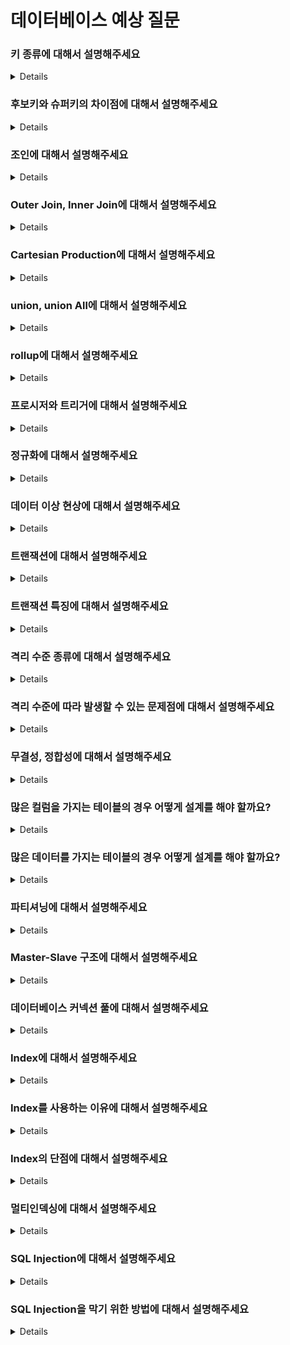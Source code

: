 # 데이터베이스 예상 질문

### 키 종류에 대해서 설명해주세요

<details>

기본키, 후보키, 대체키, 복합키, 슈퍼키, 외래키, 대리키가 있습니다.
기본키는 각 레코드(행)들을 구분하는데 기준이 되는 키입니다.
후보키는 테이블에서 각 행들을 구분할 수 있는 키가 될 수 있는 하나 또는 두 개 이상의 집합으로 이루어진 키를 말합니다.
대체키는 주키로 선정되지는 못했지만, 주키의 역량을 가지는 것을 말합니다.
복합키는 각 행이 독립적으로 주키를 만들 수 없을 때 두 개 이상을 조합하여 주키를 만드는 것을 말합니다.
슈퍼키는 후보키와 마찬가지로 튜플을 유일하게 식별할 수 있는 키들의 집합을 말합니다.
외래키는 두 테이블을 연결할 때 사용되는 키이며 키를 제공하는 쪽이 부모 테이블을 키를 받아 외래키로 쓰는 쪽을 자식 테이블이라고 합니다.
대리키는 테이블 내에서 주키로 적합한 컬럼을 찾는 것이 아니라 아무 의미 없는 키를 인위적으로 만들어서 사용하는 키를 말합니다.

</details>

### 후보키와 슈퍼키의 차이점에 대해서 설명해주세요

<details>

후보키와 슈퍼키의 차이점은 유일성을 가지냐입니다.
후보키는 유일성을 가지고 있고 슈퍼키는 유일성을 가지고 있지 않습니다.
그렇기에 후보키는 최소한의 개수의 집합으로 유일성을 만족하는 조합들의 집합이고 슈퍼키는 유일성을 만족하는 모든 경우의 수의 집합을 말합니다.

</details>

### 조인에 대해서 설명해주세요

<details>

서로 다른 두 테이블을 연결하여 함께 조회할 때 사용하는 것이 조인입니다.

</details>

### Outer Join, Inner Join에 대해서 설명해주세요

<details>

inner join은 서로 다른 두 테이블이 특정 데이터를 기준으로 서로 매칭되는 데이터들을 조회하는 것을 말합니다.
outer join은 left, right 두 종류가 있고 어떤 테이블을 기준으로 데이터를 모두 뽑아낸 다음 특정 데이터를 기준으로 매칭되는 다른 테이블의 데이터를 조회한 뒤 매칭되지 않는 데이터들은 null로 조회하는 것을 말합니다.

</details>

### Cartesian Production에 대해서 설명해주세요

<details>

서로 다른 두 테이블의 튜플을 조합하여 나올 수 있는 모든 경우의 수를 조회하는 것을 말합니다.

</details>

### union, union All에 대해서 설명해주세요

<details>

여러 개의 조회 결과를 합칠 때 사용하는 것입니다. all이 붙지 않으면 중복을 제거한 결과를 나타내는 것이고 all이 붙게 된다면 중복 또한 포함해서 조회되게 됩니다.

</details>

### rollup에 대해서 설명해주세요

<details>

group by에 붙이는 옵션으로 group by는 그룹별 결과만을 조회한다면 rollup을 붙이면 총 집계 결과도 함께 조회하는 것을 말합니다.

</details>

### 프로시저와 트리거에 대해서 설명해주세요

<details>

프로시저나 트리거는 미리 일련의 SQL 명령들의 집합을 정의해놓고 각각 상황에 맞게 절차대로 실행되는 것을 말합니다.
프로시저는 프로그래밍 언어 함수처럼 필요할 때 함수를 불러내듯이 사용을 한다면 트리거는 삽입, 삭제, 수정이 일어났을 때 자동으로 실행되게 하는 기능입니다.

</details>

### 정규화에 대해서 설명해주세요

<details>

정규화는 각각의 테이블에 중복된 데이터가 있는 것을 허용하지 않아 제거하는 것을 말하고 이를 통해 발생하는 이상현상들을 제거할 수 있습니다.
정규화는 여러 단계로 나뉘어져있고 제1정규형에서 제5정규형까지 존재합니다.
제 1정규형은 각 테이블의 컬럼들은 원자 값을 가져야 한다는 규칙입니다.
제 2정규형은 완전 함수적 종속을 이루어야 한다는 것입니다. 결정자가 되는 데이터의 집합의 일부가 다른 데이터의 결정자가 되어서는 안 된다는 것입니다.
제 3정규형은 이행적 종속을 제거해야 한다는 것입니다. 이행적 종속은 A가 B의 결정자인데 B가 C의 결정자여서 A가 C의 결정자 또한 될 수 있는 현상을 없애는 것을 말합니다.
BCNF는 릴레이션의 모든 결정자가 후보키여야 한다는 것입니다.

</details>

### 데이터 이상 현상에 대해서 설명해주세요

<details>

잘못된 테이블 설계로 인해서 중복된 데이터가 발생하여 삽입/수정/삭제 시에 논리적인 오류가 발생하는 것을 말합니다.
삽입 이상은 데이터를 삽입하려고 할 때 굳이 필요 없는 데이터도 함께 삽입을 해야 하는 현상을 말합니다.
수정 이상은 데이터를 수정하려고 할 때 다른 테이블에도 같은 데이터가 존재해서 함께 바꿔주지 않으면 같은 데이터지만 다른 정보를 가리키는 데이터가 되는 현상을 말합니다.
삭제 이상은 데이터를 삭제할 때 삭제돼서는 안될 데이터도 함께 묶여있어 같이 삭제되는 것을 말합니다.

</details>

### 트랜잭션에 대해서 설명해주세요

<details>

트랜잭션은 데이터베이스의 상태를 바꾸기 위해 수행되는 작업의 단위를 말합니다. 즉 어떤 목적을 이루기 위해서 하나 또는 두 개 이상의 SQL문이 모여서 이루어진 하나의 작업을 말합니다.
예를 들어 계좌이체 할 때 A에서 B에게 송금한다면 A 계좌에서 돈이 빠져나가고 B계좌에서 돈이 입금되기까지의 모든 작업이 하나의 작업 단위인 트랜잭션이라고 부르는 것입니다.

</details>

### 트랜잭션 특징에 대해서 설명해주세요

<details>

트랜잭션의 특징에는 ACID라고 원자성, 일관성, 독립성, 지속성이 있습니다.
원자성은 한 트랜잭션 내에서 발생하는 모든 작업은 하나의 작업으로 보기 때문에 하나가 실패하면 모두의 실패로 간주하는 꼭 모든 작업이 무사히 성공적으로 마쳐 커밋이 되던, 롤백이 되던 해야 한다는 것입니다.
일관성은 트랜잭션의 작업 처리 결과가 항상 어떤 상황에서도 같은 결과를 내놓아야 한다는 일관성을 가져야 한다는 것입니다.
독립성은 둘 이상의 트랜잭션이 동시에 실행되었을 때 서로가 트랜잭션 내 연산에 끼어들어서는 안 된다는 것을 말합니다.
지속성은 트랜잭션이 성공적으로 마무리 되었을 때 결과는 영구적으로 반영되어야 한다는 것을 말합니다.

</details>

### 격리 수준 종류에 대해서 설명해주세요

<details>

격리 수준이 엄격한 순으로 uncommitted read, committed read, repeatable read, serializable이 있습니다.
uncommitted read는 가장 낮은 격리 수준 레벨로 A, B 트랜잭션이 있을 때 A 트랜잭션이 커밋이 되지 않았음에도 반영된 데이터가 B 트랜잭션에서 읽어들 일 수 있는 것을 말합니다.
committed read는 commit을 해야지만 변경된 데이터를 다른 트랜잭션에서 읽을 수 있습니다. 하지만 B는 트랜잭션 내부에서 조회를 날리고 A 트랜잭션이 끝이 나게 되고 B 트랜잭션에서 똑같은 조회를 한 번 더 했을 때 같은 트랜잭션임에도 불구하고 다른 결과를 나타내는 문제가 발생할 수 있습니다.
repeatable read는 같은 트랜잭션 내에서는 같은 조회쿼리라면 항상 같은 결과를 보장하지만 추가적인 데이터가 insert 되었을 때 조회 결과가 달라지는 phantom read는 여전히 발생합니다.
serializable은 가장 높은 격리 수준으로 앞서 말한 dirty read, non-repeatable read, phantom read 모든 현상을 막은 격리 수준을 말합니다.

</details>

### 격리 수준에 따라 발생할 수 있는 문제점에 대해서 설명해주세요

<details>

dirty read, non-repeatable read, phantom read가 있습니다.
dirty read는 트랜잭션이 끝나지 않았음에도 다른 트랜잭션이 변경 내용을 볼 수 있는 것을 말합니다.
non-repeatable read는 같은 트랜잭션 내에서 같은 조회 쿼리를 날렸음에도 불구하고 다른 데이터가 조회되는 현상을 말합니다.
phantom read는 같은 조회 쿼리임에도 불구하고 이전에 존재하지 않았던 새로운 유형 레코드가 나타나는 현상을 말합니다.

</details>

### 무결성, 정합성에 대해서 설명해주세요

<details>

무결성은 어떤 데이터의 값이 정확한 상태인지를 나타내는 것을 말하고 정합성은 어떤 데이터들이 값이 서로 일치하는지를 나타냅니다.

</details>

### 많은 컬럼을 가지는 테이블의 경우 어떻게 설계를 해야 할까요?

<details>

공통적인 성질을 가지는 컬럼들, 또는 트랜잭션이 발생할 때 독립적으로 빈번하게 발생하는 부분을 마킹해서 따로 분리하여 테이블을 분리하고 외래키로 연결시켜주는 방식을 이용해야 합니다.

</details>

### 많은 데이터를 가지는 테이블의 경우 어떻게 설계를 해야 할까요?

<details>

한 테이블에 데이터들이 많이 있을 경우 파티셔닝 전략을 고려해볼 것 같습니다.

</details>

### 파티셔닝에 대해서 설명해주세요

<details>

한 테이블에 데이터들을 많이 담고 있을 때 데이터들을 분할시키는 데이터베이스 튜닝 기법입니다.
종류에는 range, list, hash partitioning이 있습니다.
range는 범위를 기준으로 나누는 것을 말합니다. 예로 날짜나 수치로
list는 항목, 목록이 될 수 있는 것을 기준으로 나누는 것을 말합니다. 예로 나라나 페이 지불 방식 등
hash는 해시 함수를 이용해서 나오는 값에 따라 데이터들을 나누는 것을 말합니다.

</details>

### Master-Slave 구조에 대해서 설명해주세요

<details>

기존 데이터베이스 데이터를 물리적으로 복사하여 똑같은 데이터베이스 환경을 하나 더 만드는 것을 말합니다.
이렇게 되면 slave에는 select 쿼리만 날리고 master에는 그 외 insert, update, delete 쿼리를 보내 부하를 낮출 수 있습니다.

</details>

### 데이터베이스 커넥션 풀에 대해서 설명해주세요

<details>

데이터베이스와 애플리케이션을 효율적으로 연결하기 위해서 사용됩니다.
WAS는 일정량의 DB 커넥션 객체를 생성하여 DB 커넥션 풀에 저장해놓고 DB 요청이 올 때마다 미리 생성한 객체를 가져다 쓰고 반환하여 재사용하는 것을 말합니다. 이렇게 하면 DB 커넥션 객체를 사용할 때마다 만들어서 사용할 필요가 없기 때문에 리소스 낭비를 줄일 수 있습니다.

</details>

### Index에 대해서 설명해주세요

<details>

테이블 검색 효율을 높이기 위해서 사용되는 자료구조입니다. 설정한 컬럼을 키로 해당 컬럼이 가리키는 레코드의 주소의 값과 쌍으로 저장되어 항상 정렬된 상태를 가지게 됩니다. 예를 들어 책 앞에 있는 목차로 볼 수 있습니다.

</details>

### Index를 사용하는 이유에 대해서 설명해주세요

<details>

검색 효율을 높이기 위해서입니다. 인덱스가 없다면 원하는 값을 찾기 위해서 풀스캔을 해야 하기 때문에 조회 성능이 좋지 못하지만, 인덱스를 이용하면 정렬되어있기 때문에 원하는 부분만 빠르게 찾아낼 수 있어 검색 효율을 높일 수 있습니다.

</details>

### Index의 단점에 대해서 설명해주세요

<details>

인덱스를 사용하게 되면 추가적인 저장 공간이 필요하고 삽입, 삭제 시에 오버헤드가 발생하게 됩니다. 설정한 컬럼과 그 컬럼의 주소 값을 쌍을 저장하기 위해서 저장공간이 더 필요하고, 계속해서 정렬된 상태를 유지해야 하기 때문에 삽입, 변경, 삭제 시에 유지하기 위한 추가적인 연산이 필요하게 됩니다.

</details>

### 멀티인덱싱에 대해서 설명해주세요

<details>

인덱싱은 검색 효율을 높이기 위해 어떤 키를 기준으로 정렬하는 것을 말하고 멀티 인덱싱은 이때 사용되는 키를 여러 개의 컬럼을 조합하여 생성된 인덱스를 말합니다.

</details>

### SQL Injection에 대해서 설명해주세요

<details>

클라이언트가 입력할 수 있는 칸에 임의의 SQL구문을 삽입하여 데이터베이스 값을 변조하는 것을 말합니다.

</details>

### SQL Injection을 막기 위한 방법에 대해서 설명해주세요

<details>

클라이언트에게 받은 값을 바로 디비에 대입시키는 것이 아니라 입력 값을 사전에 유효성 검증을 하거나 prepare statement를 이용해 특수문자를 자동으로 escaping 시키는 방식이 있습니다.

</details>